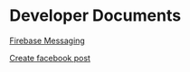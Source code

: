 # Developer Documents

[Firebase Messaging](firebase_messaging.md)

[Create facebook post](facebook_post_to_channel.md)
